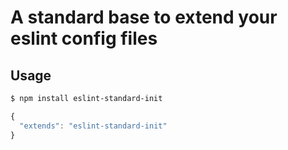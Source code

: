 # A standard base to extend your eslint config files

## Usage

```bash
$ npm install eslint-standard-init
```

```javascript
{
  "extends": "eslint-standard-init"
}
```